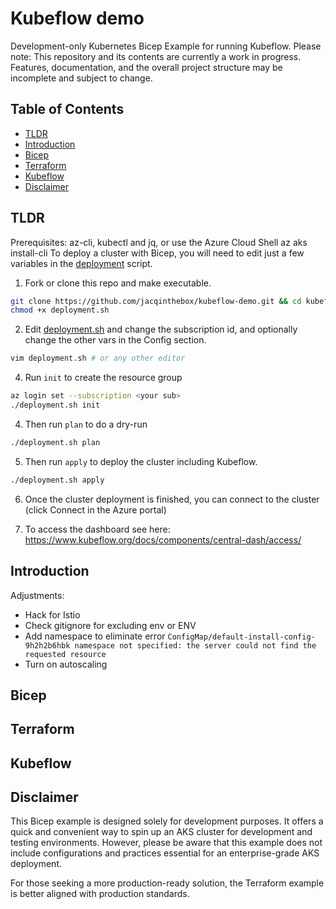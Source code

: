 # Kubeflow demo

Development-only Kubernetes Bicep Example for running Kubeflow.
Please note: This repository and its contents are currently a work in progress. Features, documentation, and the overall project structure may be incomplete and subject to change. 


## Table of Contents
- [TLDR](#tldr)
- [Introduction](#introduction)
- [Bicep](#bicep)
- [Terraform](#terraform)
- [Kubeflow](#kubeflow)
- [Disclaimer](#disclaimer)

## TLDR

Prerequisites: az-cli, kubectl and jq, or use the Azure Cloud Shell
az aks install-cli
To deploy a cluster with Bicep, you will need to edit just a few variables in the [deployment](platform/bicep/script/deployment.sh)
 script. 

1. Fork or clone this repo and make executable. 

```sh
git clone https://github.com/jacqinthebox/kubeflow-demo.git && cd kubeflow-demo/platform/bicep/script
chmod +x deployment.sh
```
2. Edit [deployment.sh](platform/bicep/script/deployment.sh) and change the subscription id, and optionally change the other vars in the Config section.

```sh
vim deployment.sh # or any other editor
```   

4. Run `init` to create the resource group 

```sh
az login set --subscription <your sub>
./deployment.sh init
```
4. Then run `plan` to do a dry-run

```sh
./deployment.sh plan
```

5. Then run `apply` to deploy the cluster including Kubeflow. 

```sh
./deployment.sh apply
```

6. Once the cluster deployment is finished, you can connect to the cluster (click Connect in the Azure portal)

7. To access the dashboard see here: https://www.kubeflow.org/docs/components/central-dash/access/


## Introduction

Adjustments:

* Hack for Istio
* Check gitignore for excluding env or ENV
* Add namespace to eliminate error `ConfigMap/default-install-config-9h2h2b6hbk namespace not specified: the server could not find the requested resource`
* Turn on autoscaling

## Bicep

## Terraform

## Kubeflow

## Disclaimer
This Bicep example is designed solely for development purposes. It offers a quick and convenient way to spin up an AKS cluster for development and testing environments. However, please be aware that this example does not include configurations and practices essential for an enterprise-grade AKS deployment.

For those seeking a more production-ready solution, the Terraform example is better aligned with production standards. 
